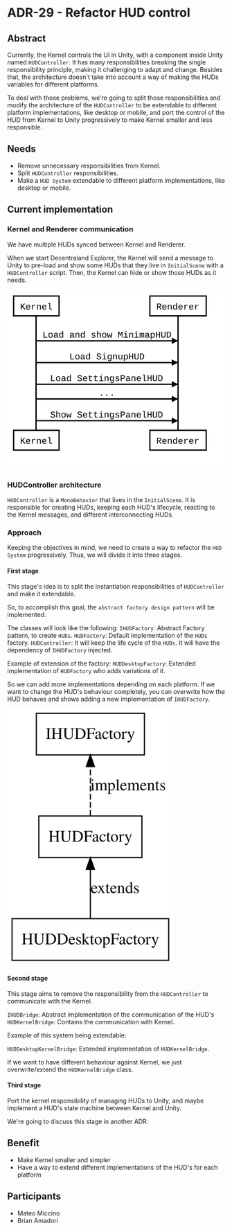 # ADR-29 - Refactor HUD control

## Abstract

Currently, the Kernel controls the UI in Unity, with a component inside Unity named `HUDController`. It has many responsibilities breaking the single responsibility principle, making it challenging to adapt and change. Besides that, the architecture doesn't take into account a way of making the HUDs variables for different platforms.

To deal with those problems, we're going to split those responsibilities and modify the architecture of the `HUDController` to be extendable to different platform implementations, like desktop or mobile, and port the control of the HUD from Kernel to Unity progressively to make Kernel smaller and less responsible.

## Needs

* Remove unnecessary responsibilities from Kernel.
* Split `HUDController` responsibilities.
* Make a `HUD System` extendable to different platform implementations, like desktop or mobile.

## Current implementation

### Kernel and Renderer communication
We have multiple HUDs synced between Kernel and Renderer.

When we start Decentraland Explorer, the Kernel will send a message to Unity to pre-load and show some HUDs that they live in `InitialScene` with a `HUDController` script. Then, the Kernel can hide or show those HUDs as it needs.

![resources/ADR-29/diagram-1.svg](resources/ADR-29/diagram-1.svg)

### HUDController architecture

`HUDController` is a `MonoBehavior` that lives in the `InitialScene`. It is responsible for creating HUDs, keeping each HUD's lifecycle, reacting to the Kernel messages, and different interconnecting HUDs.

### Approach

Keeping the objectives in mind, we need to create a way to refactor the `HUD System` progressively. Thus, we will divide it into three stages.

#### First stage

This stage's idea is to split the instantiation responsibilities of `HUDController` and make it extendable.

So, to accomplish this goal, the `abstract factory design pattern` will be implemented.

The classes will look like the following:
`IHUDFactory`: Abstract Factory pattern, to create `HUDs`.
`HUDFactory`: Default implementation of the `HUDs` factory.
`HUDController`: It will keep the life cycle of the `HUDs`. It will have the dependency of `IHUDFactory` injected.

Example of extension of the factory:
`HUDDesktopFactory`: Extended implementation of `HUDFactory` who adds variations of it.

So we can add more implementations depending on each platform. If we want to change the HUD's behaviour completely, you can overwrite how the HUD behaves and shows adding a new implementation of `IHUDFactory`.

![resources/ADR-29/diagram-1.svg](resources/ADR-29/diagram-2.svg)

#### Second stage

This stage aims to remove the responsibility from the `HUDController` to communicate with the Kernel.

`IHUDBridge`: Abstract implementation of the communication of the HUD's
`HUDKernelBridge`: Contains the communication with Kernel.

Example of this system being extendable:

`HUDDesktopKernelBridge`: Extended implementation of `HUDKernelBridge`.

If we want to have different behaviour against Kernel, we just overwrite/extend the `HUDKernelBridge` class.

#### Third stage

Port the kernel responsibility of managing HUDs to Unity, and maybe implement a HUD's state machine between Kernel and Unity.

We're going to discuss this stage in another ADR.

## Benefit

- Make Kernel smaller and simpler
- Have a way to extend different implementations of the HUD's for each platform

## Participants

- Mateo Miccino
- Brian Amadori
